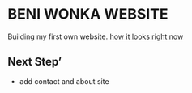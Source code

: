 # BENI WONKA WEBSITE

Building my first own website. 
[how it looks right now](https://beniwonka.github.io/WonkaHomepage/)


## Next Step’ 
  
* add contact and about site 
